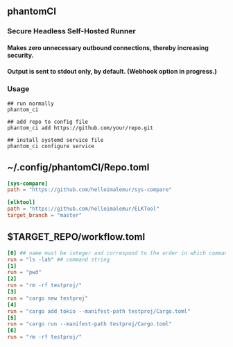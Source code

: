 ## phantomCI
### Secure Headless Self-Hosted Runner
#### Makes zero unnecessary outbound connections, thereby increasing security.
#### Output is sent to stdout only, by default. (Webhook option in progress.)

### Usage
```shell
## run normally
phantom_ci

## add repo to config file
phantom_ci add https://github.com/your/repo.git

## install systemd service file
phantom_ci configure service
```

## ~/.config/phantomCI/Repo.toml
```toml
[sys-compare]
path = "https://github.com/helloimalemur/sys-compare"

[elktool]
path = "https://github.com/helloimalemur/ELKTool"
target_branch = "master"
```

## $TARGET_REPO/workflow.toml 
```toml
[0] ## name must be integer and correspond to the order in which commands are run
run = "ls -lah" ## command string
[1]
run = "pwd"
[2]
run = "rm -rf testproj/"
[3]
run = "cargo new testproj"
[4]
run = "cargo add tokio --manifest-path testproj/Cargo.toml"
[5]
run = "cargo run --manifest-path testproj/Cargo.toml"
[6]
run = "rm -rf testproj/"
```
